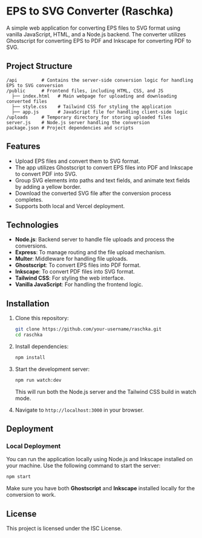 
# EPS to SVG Converter (Raschka)

A simple web application for converting EPS files to SVG format using vanilla JavaScript, HTML, and a Node.js backend. The converter utilizes Ghostscript for converting EPS to PDF and Inkscape for converting PDF to SVG.

## Project Structure

```
/api         # Contains the server-side conversion logic for handling EPS to SVG conversion
/public      # Frontend files, including HTML, CSS, and JS
  ├── index.html   # Main webpage for uploading and downloading converted files
  ├── style.css    # Tailwind CSS for styling the application
  ├── app.js       # JavaScript file for handling client-side logic
/uploads     # Temporary directory for storing uploaded files
server.js    # Node.js server handling the conversion
package.json # Project dependencies and scripts
```

## Features

- Upload EPS files and convert them to SVG format.
- The app utilizes Ghostscript to convert EPS files into PDF and Inkscape to convert PDF into SVG.
- Group SVG elements into paths and text fields, and animate text fields by adding a yellow border.
- Download the converted SVG file after the conversion process completes.
- Supports both local and Vercel deployment.

## Technologies

- **Node.js**: Backend server to handle file uploads and process the conversions.
- **Express**: To manage routing and the file upload mechanism.
- **Multer**: Middleware for handling file uploads.
- **Ghostscript**: To convert EPS files into PDF format.
- **Inkscape**: To convert PDF files into SVG format.
- **Tailwind CSS**: For styling the web interface.
- **Vanilla JavaScript**: For handling the frontend logic.

## Installation

1. Clone this repository:

   ```bash
   git clone https://github.com/your-username/raschka.git
   cd raschka
   ```

2. Install dependencies:

   ```bash
   npm install
   ```

3. Start the development server:

   ```bash
   npm run watch:dev
   ```

   This will run both the Node.js server and the Tailwind CSS build in watch mode.

4. Navigate to `http://localhost:3000` in your browser.

## Deployment

### Local Deployment

You can run the application locally using Node.js and Inkscape installed on your machine. Use the following command to start the server:

```bash
npm start
```

Make sure you have both **Ghostscript** and **Inkscape** installed locally for the conversion to work.

## License

This project is licensed under the ISC License.